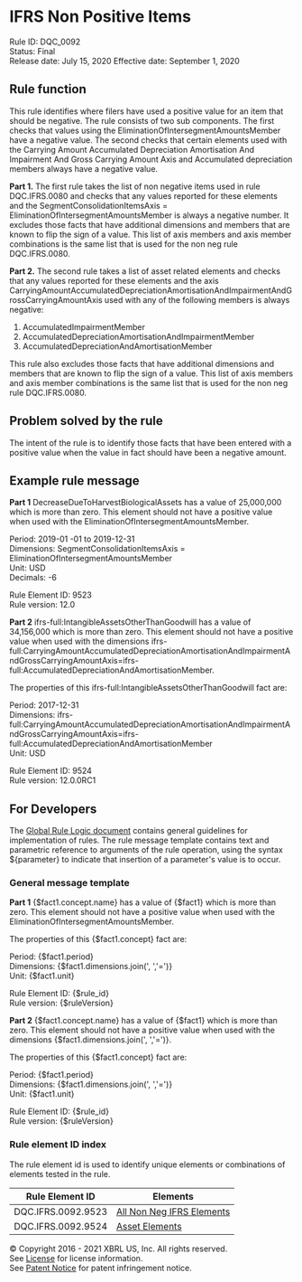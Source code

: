 # IFRS Non Positive Items  
Rule ID: DQC_0092  
Status: Final  
Release date: July 15, 2020 
Effective date: September 1, 2020  

## Rule function
This rule identifies where filers have used a positive value for an item that should be negative.  The rule consists of two sub components. The first checks that values using the EliminationOfIntersegmentAmountsMember have a negative value. The second checks that certain elements used with the Carrying Amount Accumulated Depreciation Amortisation And Impairment And Gross Carrying Amount Axis and Accumulated depreciation members always have a negative value.

**Part 1.**
The first rule takes the list of non negative items used in rule DQC.IFRS.0080 and checks that any values reported for these elements and the SegmentConsolidationItemsAxis = EliminationOfIntersegmentAmountsMember is always a negative number.  It excludes those facts that have additional dimensions and members that are known to flip the sign of a value.  This list of axis members and axis member combinations is the same list that is used for the non neg rule DQC.IFRS.0080.

**Part 2.**
The second rule takes a list of asset related elements and checks that any values reported for these elements and the axis  CarryingAmountAccumulatedDepreciationAmortisationAndImpairmentAndGrossCarryingAmountAxis used with any of the following members is always negative:

  1. AccumulatedImpairmentMember
  1. AccumulatedDepreciationAmortisationAndImpairmentMember
  1. AccumulatedDepreciationAndAmortisationMember

This rule also excludes those facts that have additional dimensions and members that are known to flip the sign of a value.  This list of axis members and axis member combinations is the same list that is used for the non neg rule DQC.IFRS.0080.

## Problem solved by the rule
The intent of the rule is to identify those facts that have been entered with a positive value when the value in fact should have been a negative amount.

## Example rule message
**Part 1**
DecreaseDueToHarvestBiologicalAssets has a value of 25,000,000 which is more than zero. This element should not have a positive value when used with the EliminationOfIntersegmentAmountsMember. 

Period: 2019-01 -01 to 2019-12-31  
Dimensions: SegmentConsolidationItemsAxis = EliminationOfIntersegmentAmountsMember  
Unit: USD  
Decimals: -6

Rule Element ID: 9523  
Rule version: 12.0

**Part 2**
ifrs-full:IntangibleAssetsOtherThanGoodwill has a value of 34,156,000 which is more than zero. This element should not have a positive value when used with the dimensions ifrs-full:CarryingAmountAccumulatedDepreciationAmortisationAndImpairmentAndGrossCarryingAmountAxis=ifrs-full:AccumulatedDepreciationAndAmortisationMember.

The properties of this ifrs-full:IntangibleAssetsOtherThanGoodwill fact are:

Period: 2017-12-31  
Dimensions: ifrs-full:CarryingAmountAccumulatedDepreciationAmortisationAndImpairmentAndGrossCarryingAmountAxis=ifrs-full:AccumulatedDepreciationAndAmortisationMember  
Unit: USD

Rule Element ID: 9524  
Rule version: 12.0.0RC1 

## For Developers
The [Global Rule Logic document](https://github.com/DataQualityCommittee/dqc_us_rules/blob/master/docs/GlobalRuleLogic.md) contains general guidelines for implementation of rules. The rule message template contains text and parametric reference to arguments of the rule operation, using the syntax ${parameter} to indicate that insertion of a parameter's value is to occur.

### General message template
**Part 1**
{$fact1.concept.name} has a value of {$fact1} which is more than zero. This element should not have a positive value when used with the EliminationOfIntersegmentAmountsMember. 

The properties of this {$fact1.concept} fact are:

Period: {$fact1.period}  
Dimensions: {$fact1.dimensions.join(', ','=')}  
Unit: {$fact1.unit}

Rule Element ID: {$rule_id}  
Rule version: {$ruleVersion}

**Part 2**
{$fact1.concept.name} has a value of {$fact1} which is more than zero. This element should not have a positive value when used with the dimensions {$fact1.dimensions.join(', ','=')}. 

The properties of this {$fact1.concept} fact are:

Period: {$fact1.period}  
Dimensions: {$fact1.dimensions.join(', ','=')}  
Unit: {$fact1.unit}

Rule Element ID: {$rule_id}  
Rule version: {$ruleVersion}

### Rule element ID index
The rule element id is used to identify unique elements or combinations of elements tested in the rule.

|Rule Element ID|Elements|  
|--------|--------|  
|DQC.IFRS.0092.9523|[All Non Neg IFRS Elements](https://github.com/DataQualityCommittee/dqc_us_rules/blob/master/docs/DQC_US_0080/DQC_0080_ListOfElements.xlsx?raw=true)| 
|DQC.IFRS.0092.9524|[Asset Elements](../../dqc_us_rules/resources/DQC_IFRS_0091/dqc_0091_ifrs_2018_concepts.csv)|

© Copyright 2016 - 2021 XBRL US, Inc. All rights reserved.   
See [License](https://xbrl.us/dqc-license) for license information.  
See [Patent Notice](https://xbrl.us/dqc-patent) for patent infringement notice.  

